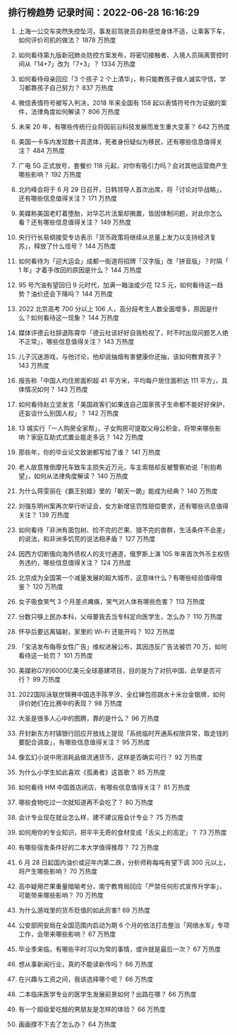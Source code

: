 
## 排行榜趋势 记录时间：2022-06-28 16:16:29
  
  1. 上海一公交车突然失控坠河，事发前驾驶员自称感觉身体不适，让乘客下车，如何评价司机的做法？ 1878 万热度
    
  2. 如何看待第九版新冠肺炎防控方案发布，将密切接触者、入境人员隔离管控时间从「14+7」改为「7+3」？ 1334 万热度
    
  3. 如何看待母亲回应「3 个孩子 2 个上清华」，称只能教孩子做人诚实守信，学习都靠孩子自己努力？ 837 万热度
    
  4. 微信表情符号被写入判决，2018 年来全国有 158 起以表情符号作为证据的案件，法律角度如何解读？ 806 万热度
    
  5. 未来 20 年，有哪些传统行业将因前沿科技发展而发生重大变革？ 642 万热度
    
  6. 美国一卡车内发现数十具遗体，死者身份疑似为移民，还有哪些信息值得关注？ 484 万热度
    
  7. 广电 5G 正式放号，套餐价 118 元起，对你有吸引力吗？会对其他运营商产生哪些影响？ 192 万热度
    
  8. 北约峰会将于 6 月 29 日召开，日韩领导人首次出席，将「讨论对华战略」，还有哪些信息值得关注？ 171 万热度
    
  9. 美媒称美国老盯着堕胎，对华芯片法案却搁置，皆因体制问题，对此你怎么看？还有哪些信息值得关注？ 149 万热度
    
  10. 央行行长易纲接受专访表示「货币政策将继续从总量上发力以支持经济复苏」，释放了什么信号？ 144 万热度
    
  11. 如何看待为「迎大运会」成都一街道将招牌「汉字版」改「拼音版」？时隔「 1 年」才着手改回的原因是什么？ 144 万热度
    
  12. 95 号汽油有望回归 9 元时代，加满一箱油或少花 12.5 元，如何看待这一趋势？油价还会下降吗？ 144 万热度
    
  13. 2022 北京高考 700 分以上 106 人，高分段考生人数全面增多，原因是什么？如何看待这一现象？ 144 万热度
    
  14. 媒体评德云社辞退陈霄华「德云社该好好自我检视了，时不时出现问题艺人绝不正常」，哪些信息值得关注？ 143 万热度
    
  15. 儿子沉迷游戏，与他讨论，他却说抽烟有害健康你还抽，该如何教育孩子？ 143 万热度
    
  16. 报告称「中国人均住房面积超 41 平方米，平均每户居住面积达 111 平方」，具体情况如何？ 143 万热度
    
  17. 如何看待赵立坚发言「美国政客们如果连自己国家孩子生命都不能好好保护，还妄谈什么别国人权」？ 142 万热度
    
  18. 13 城实行「一人购房全家帮」，子女购房可提取父母公积金，将带来哪些影响？家庭互助式式置业能走多远？ 142 万热度
    
  19. 那些年，你的毕业论文致谢都写给了谁？ 141 万热度
    
  20. 老人故意推倒摩托车致车主损失近万元，车主索赔却反被警察劝说「别抱希望」，如何从法律角度解读？ 140 万热度
    
  21. 为什么蒋雯丽在《霸王别姬》里的「朝天一跪」能成为经典？ 140 万热度
    
  22. 刘强东明州案再次举行听证会，女方新增惩罚性赔偿要求，还有哪些讯息值得关注？ 139 万热度
    
  23. 如何看待「非洲有面包树、捡不完的芒果、猎不完的兽群，生活条件不会差」的说法，和非洲多饥荒的说法相矛盾？ 127 万热度
    
  24. 因西方切断俄向海外债权人的支付通道，俄罗斯上演 105 年来首次外币主权债务违约，哪些信息值得关注？ 124 万热度
    
  25. 北京成为全国第一个减量发展的超大城市，这意味什么？有哪些经验值得借鉴？ 120 万热度
    
  26. 女子吸食笑气 3 个月差点瘫痪，笑气对人体有哪些危害？ 113 万热度
    
  27. 分数只够上民办本科，父母要我去当专科定向医学生，怎么办？ 110 万热度
    
  28. 怀孕后要远离辐射，家里的 Wi-Fi 还能开吗？ 102 万热度
    
  29. 「宝洁发布侮辱女性广告」维权进展公布，其因违反广告法被罚 70 万，如何看待这一处罚？ 101 万热度
    
  30. 美媒称G7的6000亿美元全球基建项目，目的是为了对抗中国，此举是否可行？ 99 万热度
    
  31. 2022国际泳联世锦赛中国选手陈芋汐、全红婵包揽跳水十米台金银牌，如何评价她们在比赛中的表现？ 98 万热度
    
  32. 大圣是很多人心中的图腾，靠的是什么？ 96 万热度
    
  33. 开封新东方村镇银行回应开放线上提现「系统临时开通系权限异常，取走钱的要配合调查」，有哪些信息值得关注？ 95 万热度
    
  34. 像玄幻小说中用消耗品做流通货币，这样是否确实可行？ 92 万热度
    
  35. 为什么小学生如此喜欢《孤勇者》这首歌？ 85 万热度
    
  36. 如何看待 HM 中国首店闭店，有哪些信息值得关注？ 81 万热度
    
  37. 哪些食物吃过一次就知道再不会吃了？ 80 万热度
    
  38. 会计专业现在就业怎么样，建不建议报会计专业？ 75 万热度
    
  39. 如何用你的专业知识，把平平无奇的食材变成「舌尖上的高定」？ 73 万热度
    
  40. 有哪些宿舍条件好的二本大学值得推荐？ 72 万热度
    
  41. 6 月 28 日起国内油价或迎年内第二跌，分析师称每吨有望下调 300 元以上，将产生哪些影响？ 70 万热度
    
  42. 高中疑用芒果重量暗喻考分，南宁教育局回应「严禁任何形式宣传升学率」，可能带来哪些影响？ 70 万热度
    
  43. 为什么游戏里的货币贬值的如此厉害? 69 万热度
    
  44. 公安部网安局在全国范围内启动为期 6 个月的依法打击整治「网络水军」专项工作，会带来哪些影响？ 67 万热度
    
  45. 毕业季来临，有哪些平时习以为常的事情，或许就是最后一次？ 67 万热度
    
  46. 想从事新闻行业，真的不能读新传吗？ 66 万热度
    
  47. 在兴趣与工资之间，我该选择哪个呢？ 66 万热度
    
  48. 二本临床医学专业的医学生发展前景如何？出路在哪？ 66 万热度
    
  49. 有一个超级爱吃醋的男朋友是怎样的体验？ 66 万热度
    
  50. 画画撑不下去了怎么办？ 64 万热度
    